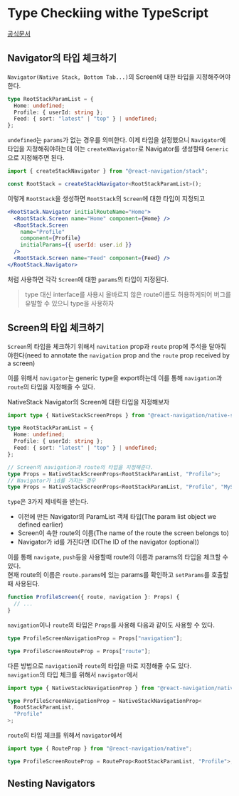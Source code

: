 # Type Checkiing withe TypeScript

[공식문서](https://reactnavigation.org/docs/typescript/)

## Navigator의 타입 체크하기

`Navigator(Native Stack, Bottom Tab...)`의 Screen에 대한 타입을 지정해주어야한다.

```typescript
type RootStackParamList = {
  Home: undefined;
  Profile: { userId: string };
  Feed: { sort: "latest" | "top" } | undefined;
};
```

`undefined`는 `params`가 없는 경우를 의미한다. 이제 타입을 설정했으니 `Navigator`에 타입을 지정해줘야하는데 이는 `createXNavigator`로 Navigator를 생성할때 `Generic`으로 지정해주면 된다.

```typescript
import { createStackNavigator } from "@react-navigation/stack";

const RootStack = createStackNavigator<RootStackParamList>();
```

이렇게 `RootStack`을 생성하면 `RootStack`의 `Screen`에 대한 타입이 지정되고

```jsx
<RootStack.Navigator initialRouteName="Home">
  <RootStack.Screen name="Home" component={Home} />
  <RootStack.Screen
    name="Profile"
    component={Profile}
    initialParams={{ userId: user.id }}
  />
  <RootStack.Screen name="Feed" component={Feed} />
</RootStack.Navigator>
```

처럼 사용하면 각각 `Screen`에 대한 `params`의 타입이 지정된다.

> type 대신 interface를 사용시 올바르지 않은 route이름도 허용하게되어 버그를 유발할 수 있으니 type을 사용하자

## Screen의 타입 체크하기

`Screen`의 타입을 체크하기 위해서 `navitation` prop과 `route` prop에 주석을 달아줘야한다(need to annotate the `navigation` prop and the `route` prop received by a screen)

이를 위해서 `navigator`는 generic type을 export하는데 이를 통해 `navigation`과 `route`의 타입을 지정해줄 수 있다.

NativeStack Navigator의 Screen에 대한 타입을 지정해보자

```typescript
import type { NativeStackScreenProps } from "@react-navigation/native-stack";

type RootStackParamList = {
  Home: undefined;
  Profile: { userId: string };
  Feed: { sort: "latest" | "top" } | undefined;
};

// Screen의 navigation과 route의 타입을 지정해준다.
type Props = NativeStackScreenProps<RootStackParamList, "Profile">;
// Navigator가 id를 가지는 경우
type Props = NativeStackScreenProps<RootStackParamList, "Profile", "MyStack">;
```

`type`은 3가지 제네릭을 받는다.

- 이전에 만든 Navigator의 ParamList 객체 타입(The param list object we defined earlier)
- Screen이 속한 route의 이름(The name of the route the screen belongs to)
- Navigator가 id를 가진다면 ID(The ID of the navigator (optional))

이를 통해 `navigate`, `push`등을 사용할때 route의 이름과 params의 타입을 체크할 수 있다.  
현재 route의 이름은 `route.params`에 있는 params를 확인하고 `setParams`를 호출할때 사용된다.

```typescript
function ProfileScreen({ route, navigation }: Props) {
  // ...
}
```

`navigation`이나 `route`의 타입은 `Props`를 사용해 다음과 같이도 사용할 수 있다.

```typescript
type ProfileScreenNavigationProp = Props["navigation"];

type ProfileScreenRouteProp = Props["route"];
```

다른 방법으로 `navigation`과 `route`의 타입을 따로 지정해줄 수도 있다.  
`navigation`의 타입 체크를 위해서 `navigator`에서

```typescript
import type { NativeStackNavigationProp } from "@react-navigation/native-stack";

type ProfileScreenNavigationProp = NativeStackNavigationProp<
  RootStackParamList,
  "Profile"
>;
```

`route`의 타입 체크를 위해서 `navigator`에서

```typescript
import type { RouteProp } from "@react-navigation/native";

type ProfileScreenRouteProp = RouteProp<RootStackParamList, "Profile">;
```

## Nesting Navigators
